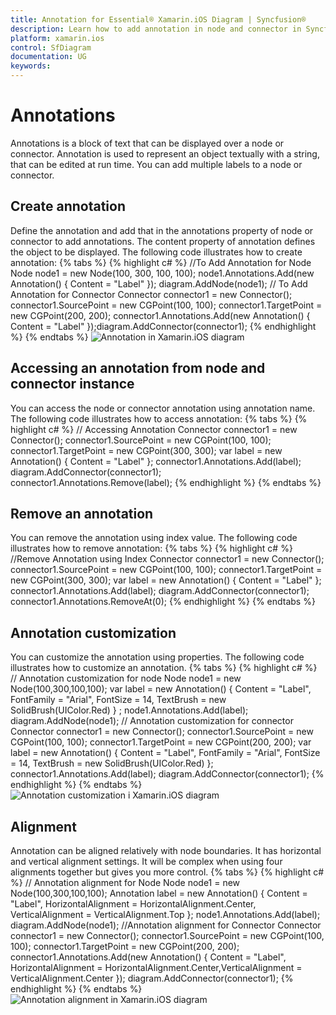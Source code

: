```yaml
---
title: Annotation for Essential® Xamarin.iOS Diagram | Syncfusion®
description: Learn how to add annotation in node and connector in Syncfusion&reg; Diagram (SfDiagram) control for Xamarin.iOS
platform: xamarin.ios
control: SfDiagram
documentation: UG
keywords: 
---
```

# Annotations
Annotations is a block of text that can be displayed over a node or connector. Annotation is used to represent an object textually with a string, that can be edited at run time.
You can add multiple labels to a node or connector.

## Create annotation
Define the annotation and add that in the annotations property of node or connector to add annotations. The content property of annotation defines the object to be displayed. The following code illustrates how to create annotation:
{% tabs %}
{% highlight c# %}
//To Add Annotation for Node
Node node1 = new Node(100, 300, 100, 100);
node1.Annotations.Add(new Annotation() { Content = "Label" });
diagram.AddNode(node1);
// To Add Annotation for Connector
Connector connector1 = new Connector();
connector1.SourcePoint = new CGPoint(100, 100);
connector1.TargetPoint = new CGPoint(200, 200);
connector1.Annotations.Add(new Annotation() { Content = "Label" });diagram.AddConnector(connector1);
{% endhighlight %}
{% endtabs %}
![Annotation in Xamarin.iOS diagram](Annotation_images/Annotation_img1.jpeg)

## Accessing an annotation from node and connector instance
You can access the node or connector annotation using annotation name. The following code illustrates how to access annotation:
{% tabs %}
{% highlight c# %}
// Accessing Annotation 
Connector connector1 = new Connector();
connector1.SourcePoint = new CGPoint(100, 100);
connector1.TargetPoint = new CGPoint(300, 300);
var label = new Annotation() { Content = "Label" };
connector1.Annotations.Add(label);
diagram.AddConnector(connector1);
connector1.Annotations.Remove(label);
{% endhighlight %}
{% endtabs %}

## Remove an annotation
You can remove the annotation using index value. The following code illustrates how to remove annotation:
{% tabs %}
{% highlight c# %}
//Remove Annotation using Index
Connector connector1 = new Connector();
connector1.SourcePoint = new CGPoint(100, 100);
connector1.TargetPoint = new CGPoint(300, 300);
var label = new Annotation() { Content = "Label" };
connector1.Annotations.Add(label);
diagram.AddConnector(connector1);
connector1.Annotations.RemoveAt(0);
{% endhighlight %}
{% endtabs %}

## Annotation customization
You can customize the annotation using properties. The following code illustrates how to customize an annotation.
{% tabs %}
{% highlight c# %}
// Annotation customization for node 
Node node1 = new Node(100,300,100,100);
var label = new Annotation()
{
  Content = "Label",
  FontFamily = "Arial",
  FontSize = 14,
  TextBrush = new SolidBrush(UIColor.Red)
} ;
node1.Annotations.Add(label);
diagram.AddNode(node1);
// Annotation customization for connector 
Connector connector1 = new Connector();
connector1.SourcePoint = new CGPoint(100, 100);
connector1.TargetPoint = new CGPoint(200, 200);
var label = new Annotation()
{
  Content = "Label",
  FontFamily = "Arial",
  FontSize = 14,
  TextBrush = new SolidBrush(UIColor.Red)
};
connector1.Annotations.Add(label);
diagram.AddConnector(connector1);
{% endhighlight %}
{% endtabs %}
![Annotation customization i Xamarin.iOS diagram](Annotation_images/Annotation_img2.jpeg)

## Alignment
Annotation can be aligned relatively with node boundaries. It has horizontal and vertical alignment settings. It will be complex when using four alignments together but gives you more control. 
{% tabs %}
{% highlight c# %}
// Annotation alignment for Node
Node node1 = new Node(100,300,100,100);
Annotation label = new Annotation()
{
    Content = "Label",
    HorizontalAlignment = HorizontalAlignment.Center,
    VerticalAlignment = VerticalAlignment.Top
};
node1.Annotations.Add(label);
diagram.AddNode(node1);
//Annotation alignment for Connector
Connector connector1 = new Connector();
connector1.SourcePoint = new CGPoint(100, 100);
connector1.TargetPoint = new CGPoint(200, 200);
connector1.Annotations.Add(new Annotation() { Content = "Label", HorizontalAlignment = HorizontalAlignment.Center,VerticalAlignment = VerticalAlignment.Center });
diagram.AddConnector(connector1);
{% endhighlight %}
{% endtabs %}
![Annotation alignment in Xamarin.iOS diagram](Annotation_images/Annotation_img3.jpeg)

